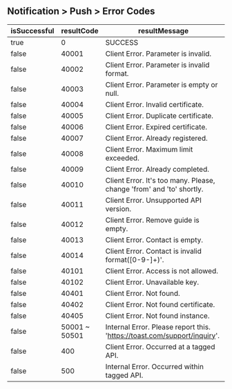 ## Notification > Push > Error Codes

| isSuccessful | resultCode    | resultMessage                                                |
| ------------ | ------------- | ------------------------------------------------------------ |
| true         | 0             | SUCCESS                                                      |
| false        | 40001         | Client Error. Parameter is invalid.                          |
| false        | 40002         | Client Error. Parameter is invalid format.                   |
| false        | 40003         | Client Error. Parameter is empty or null.                    |
| false        | 40004         | Client Error. Invalid certificate.                           |
| false        | 40005         | Client Error. Duplicate certificate.                         |
| false        | 40006         | Client Error. Expired certificate.                           |
| false        | 40007         | Client Error. Already registered.                            |
| false        | 40008         | Client Error. Maximum limit exceeded.                        |
| false        | 40009         | Client Error. Already completed.                             |
| false        | 40010         | Client Error. It's too many. Please, change 'from' and 'to' shortly. |
| false        | 40011         | Client Error. Unsupported API version.                       |
| false        | 40012         | Client Error. Remove guide is empty.                         |
| false        | 40013         | Client Error. Contact is empty.                              |
| false        | 40014         | Client Error. Contact is invalid format([0-9-]+)'.           |
| false        | 40101         | Client Error. Access is not allowed.                         |
| false        | 40102         | Client Error. Unavailable key.                               |
| false        | 40401         | Client Error. Not found.                                     |
| false        | 40402         | Client Error. Not found certificate.                         |
| false        | 40405         | Client Error. Not found instance.                            |
| false        | 50001 ~ 50501 | Internal Error. Please report this. 'https://toast.com/support/inquiry'. |
| false        | 400           | Client Error. Occurred at a tagged API.     |
| false        | 500           | Internal Error. Occurred within tagged API.         |
